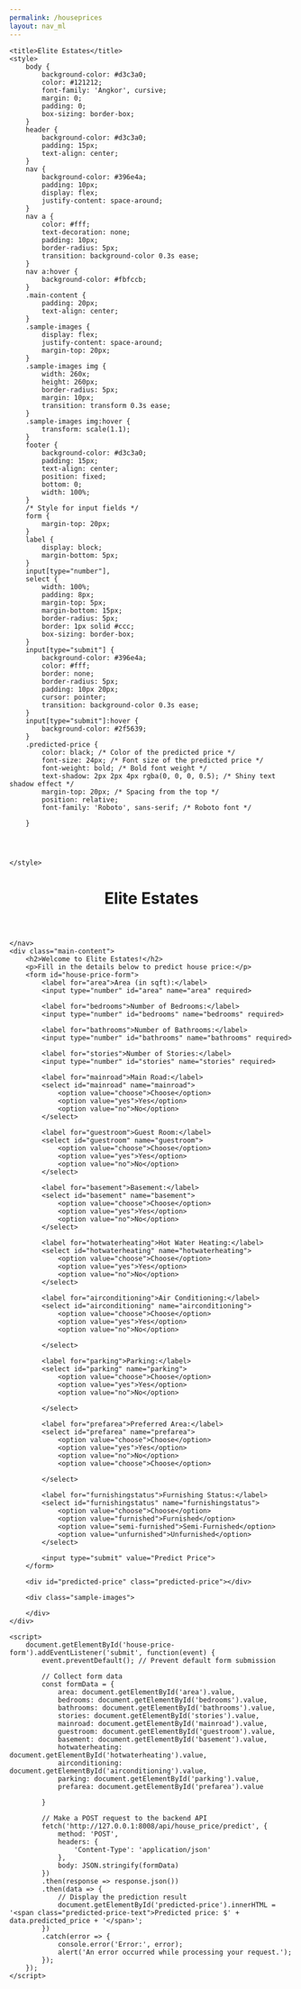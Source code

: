 ```yaml
---
permalink: /houseprices
layout: nav_ml
---
```



<html lang="en">
<head>
    <meta charset="UTF-8">
    <meta name="viewport" content="width=device-width, initial-scale=1.0">
    <link rel="preconnect" href="https://fonts.googleapis.com">
    <link rel="preconnect" href="https://fonts.gstatic.com" crossorigin>
    <link href="https://fonts.googleapis.com/css2?family=Angkor&display=swap" rel="stylesheet">
    <meta name="viewport" content="width=device-width, initial-scale=1.0">
    <link rel=“preconnect” href=“https://fonts.googleapis.com”>
    <link rel=“preconnect” href=“https://fonts.gstatic.com” crossorigin>

    <title>Elite Estates</title>
    <style>
        body {
            background-color: #d3c3a0;
            color: #121212;
            font-family: 'Angkor', cursive;
            margin: 0;
            padding: 0;
            box-sizing: border-box;
        }
        header {
            background-color: #d3c3a0;
            padding: 15px;
            text-align: center;
        }
        nav {
            background-color: #396e4a;
            padding: 10px;
            display: flex;
            justify-content: space-around;
        }
        nav a {
            color: #fff;
            text-decoration: none;
            padding: 10px;
            border-radius: 5px;
            transition: background-color 0.3s ease;
        }
        nav a:hover {
            background-color: #fbfccb;
        }
        .main-content {
            padding: 20px;
            text-align: center;
        }
        .sample-images {
            display: flex;
            justify-content: space-around;
            margin-top: 20px;
        }
        .sample-images img {
            width: 260x;
            height: 260px;
            border-radius: 5px;
            margin: 10px;
            transition: transform 0.3s ease;
        }
        .sample-images img:hover {
            transform: scale(1.1);
        }
        footer {
            background-color: #d3c3a0;
            padding: 15px;
            text-align: center;
            position: fixed;
            bottom: 0;
            width: 100%;
        }
        /* Style for input fields */
        form {
            margin-top: 20px;
        }
        label {
            display: block;
            margin-bottom: 5px;
        }
        input[type="number"],
        select {
            width: 100%;
            padding: 8px;
            margin-top: 5px;
            margin-bottom: 15px;
            border-radius: 5px;
            border: 1px solid #ccc;
            box-sizing: border-box;
        }
        input[type="submit"] {
            background-color: #396e4a;
            color: #fff;
            border: none;
            border-radius: 5px;
            padding: 10px 20px;
            cursor: pointer;
            transition: background-color 0.3s ease;
        }
        input[type="submit"]:hover {
            background-color: #2f5639;
        }
        .predicted-price {
            color: black; /* Color of the predicted price */
            font-size: 24px; /* Font size of the predicted price */
            font-weight: bold; /* Bold font weight */
            text-shadow: 2px 2px 4px rgba(0, 0, 0, 0.5); /* Shiny text shadow effect */
            margin-top: 20px; /* Spacing from the top */
            position: relative;
            font-family: 'Roboto', sans-serif; /* Roboto font */

        }
        



    </style>
</head>
<body>
    <header>
        <h1>Elite Estates</h1>
    </header>
    <nav>
  
    </nav>
    <div class="main-content">
        <h2>Welcome to Elite Estates!</h2>
        <p>Fill in the details below to predict house price:</p>
        <form id="house-price-form">
            <label for="area">Area (in sqft):</label>
            <input type="number" id="area" name="area" required>
            
            <label for="bedrooms">Number of Bedrooms:</label>
            <input type="number" id="bedrooms" name="bedrooms" required>
            
            <label for="bathrooms">Number of Bathrooms:</label>
            <input type="number" id="bathrooms" name="bathrooms" required>

            <label for="stories">Number of Stories:</label>
            <input type="number" id="stories" name="stories" required>

            <label for="mainroad">Main Road:</label>
            <select id="mainroad" name="mainroad">
                <option value="choose">Choose</option>
                <option value="yes">Yes</option>
                <option value="no">No</option>
            </select>

            <label for="guestroom">Guest Room:</label>
            <select id="guestroom" name="guestroom">
                <option value="choose">Choose</option>
                <option value="yes">Yes</option>
                <option value="no">No</option>
            </select>

            <label for="basement">Basement:</label>
            <select id="basement" name="basement">
                <option value="choose">Choose</option>
                <option value="yes">Yes</option>
                <option value="no">No</option>
            </select>

            <label for="hotwaterheating">Hot Water Heating:</label>
            <select id="hotwaterheating" name="hotwaterheating">
                <option value="choose">Choose</option>
                <option value="yes">Yes</option>
                <option value="no">No</option>
            </select>

            <label for="airconditioning">Air Conditioning:</label>
            <select id="airconditioning" name="airconditioning">
                <option value="choose">Choose</option>
                <option value="yes">Yes</option>
                <option value="no">No</option>
                
            </select>

            <label for="parking">Parking:</label>
            <select id="parking" name="parking">
                <option value="choose">Choose</option>
                <option value="yes">Yes</option>
                <option value="no">No</option>

            </select>

            <label for="prefarea">Preferred Area:</label>
            <select id="prefarea" name="prefarea">
                <option value="choose">Choose</option>
                <option value="yes">Yes</option>
                <option value="no">No</option>
                <option value="choose">Choose</option>

            </select>

            <label for="furnishingstatus">Furnishing Status:</label>
            <select id="furnishingstatus" name="furnishingstatus">
                <option value="choose">Choose</option>
                <option value="furnished">Furnished</option>
                <option value="semi-furnished">Semi-Furnished</option>
                <option value="unfurnished">Unfurnished</option>
            </select>
            
            <input type="submit" value="Predict Price">
        </form>

        <div id="predicted-price" class="predicted-price"></div>

        <div class="sample-images">
            
        </div>
    </div>

    <script>
        document.getElementById('house-price-form').addEventListener('submit', function(event) {
            event.preventDefault(); // Prevent default form submission
            
            // Collect form data
            const formData = {
                area: document.getElementById('area').value,
                bedrooms: document.getElementById('bedrooms').value,
                bathrooms: document.getElementById('bathrooms').value,
                stories: document.getElementById('stories').value,
                mainroad: document.getElementById('mainroad').value,
                guestroom: document.getElementById('guestroom').value,
                basement: document.getElementById('basement').value,
                hotwaterheating: document.getElementById('hotwaterheating').value,
                airconditioning: document.getElementById('airconditioning').value,
                parking: document.getElementById('parking').value,
                prefarea: document.getElementById('prefarea').value

            }

            // Make a POST request to the backend API
            fetch('http://127.0.0.1:8008/api/house_price/predict', {
                method: 'POST',
                headers: {
                    'Content-Type': 'application/json'
                },
                body: JSON.stringify(formData)
            })
            .then(response => response.json())
            .then(data => {
                // Display the prediction result
                document.getElementById('predicted-price').innerHTML = '<span class="predicted-price-text">Predicted price: $' + data.predicted_price + '</span>';
            })
            .catch(error => {
                console.error('Error:', error);
                alert('An error occurred while processing your request.');
            });
        });
    </script>
</body>
</html>
